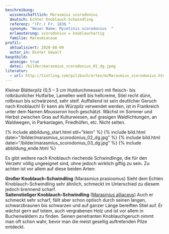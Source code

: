 ```yaml
---
beschreibung:
  wissenschaftlich: Marasmius scorodonius
  deutsch: Echter Knoblauch-Schwindling
  referenz: "(Fr.) Fr. 1836 "
  synonym: "Neuer Name: Mycetinis scorodonius  "
  erlaeuterung: scorodonius = knoblauchartig
  familie: Marasmiaceae
profil:
  aktualisiert: 2020-08-09
  autor_in: Dieter Gewalt
hauptbild:
  anzeige: true
  datei: /bilder/marasmius_scorodonius_01_dg.jpeg
literatur:
  - url: http://tintling.com/pilzbuch/arten/m/Marasmius_scorodonius.html
---
```

Kleiner Blätterpilz (0,5 – 3 cm Hutdurchmesser) mit fleisch- bis rotbräunlicher Hutfarbe, Lamellen weiß bis hellcreme, Stiel recht dünn, rotbraun bis schwärzend, sehr steif. Auffallend ist sein deutlicher Geruch nach Knoblauch! Er kann als Würzpilz verwendet werden, ist in Frankreich unter dem Namen *Mousseron* hoch geschätzt. Wächst im Sommer und Herbst zwischen Gras auf Kulturwiesen, auf grasigen Waldlichtungen, an Waldwegen, in Parkanlagen, Friedhöfen, etc. Nicht selten.

{% include abbildung_start.html stil="klein" %}
{% include bild.html datei="/bilder/marasmius_scorodonius_02_dg.jpg" %}
{% include bild.html datei="/bilder/marasmius_scorodonius_03_dg.jpg" %}
{% include abbildung_ende.html %}

Es gibt weitere nach Knoblauch riechende Schwindlinge, die für den Verzehr völlig ungeeignet sind, ohne jedoch wirklich giftig zu sein. Zu achten ist vor allem auf diese beiden Arten:

**Großer Knoblauch-Schwindling** (Marasmius prasiosmus) Sieht dem Echten Knoblauch-Schwindling sehr ähnlich, schmeckt im Unterschied zu diesem jedoch brennend scharf.  
**Saitenstieliger Knoblauch-Schwindling** ([Marasmius alliaceus](/pilze/marasmius-alliaceus-saitenstieliger-knoblauchschwindling)) Auch er schmeckt sehr scharf, fällt aber schon optisch durch seinen langen, schwarzbraunen bis schwarzen und auf ganzer Länge bereiften Stiel auf. Er wächst gern auf totem, auch vergrabenen Holz und ist vor allem in Buchenwäldern zu finden. Seinen penetranten Knoblauchgeruch nimmt man oft schon wahr, bevor man die meist gesellig auftretenden Pilze entdeckt.